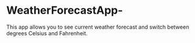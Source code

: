 # WeatherForecastApp-
This app allows you to see current weather forecast and switch between degrees Celsius and Fahrenheit.
